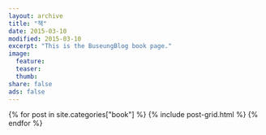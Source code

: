 ```yaml
---
layout: archive
title: "책"
date: 2015-03-10
modified: 2015-03-10
excerpt: "This is the BuseungBlog book page."
image:
  feature:
  teaser:
  thumb:
share: false
ads: false
---
```


<div class="tiles">
{% for post in site.categories["book"] %}
	{% include post-grid.html %}
{% endfor %}
</div><!-- /.tiles -->
